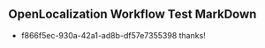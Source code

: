 ## OpenLocalization Workflow Test MarkDown
* f866f5ec-930a-42a1-ad8b-df57e7355398 
thanks!<!--HONumber=Mar16_HO3-->

